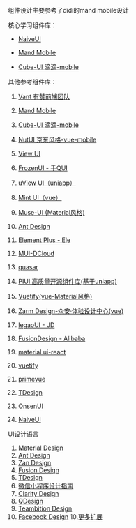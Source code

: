 组件设计主要参考了didi的mand mobile设计

核心学习组件库：
- [NaiveUI](https://www.naiveui.com/zh-CN/os-theme/docs/installation)

- [Mand Mobile](https://didi.github.io/mand-mobile/#/zh-CN/docs/components/basic/cell-item )

- [Cube-UI 滴滴-mobile](https://didi.github.io/cube-ui/#/zh-CN/docs/dialog)



其他参考组件库：
1. [Vant 有赞前端团队](https://vant-contrib.gitee.io/vant/#/zh-CN/tab)	

2. [Mand Mobile](https://didi.github.io/mand-mobile/#/zh-CN/docs/components/basic/cell-item)

3. [Cube-UI 滴滴-mobile](https://didi.github.io/cube-ui/#/zh-CN/docs/dialog)

4. [NutUI  京东风格-vue-mobile](https://nutui.jd.com/#/cell)

5. [View UI](http://v1.iviewui.com/components/dropdown)

6. [FrozenUI - 手QUI](http://frozenui.github.io/components/components#%E5%BC%B9%E7%AA%97)

7. [uView UI（uniapp）](https://www.uviewui.com/components/modal.html) 

8. [Mint UI（vue）](http://mint-ui.github.io/docs/#/en2/loadmore) 

9. [Muse-UI (Material风格)](https://muse-ui.org/#/zh-CN/avatar) 

10. [Ant Design](https://ant.design/index-cn) 

11. [Element Plus - Ele](https://element-plus.gitee.io/zh-CN/component/dialog.html)

12. [MUI-DCloud](https://dev.dcloud.net.cn/mui/) 

13. [quasar](http://www.quasarchs.com/)

14. [PIUI 高质量开源组件库(基于uniapp)](https://piui.sadais.com/docs/components/Tabs.html) 

15. [Vuetify(vue-Material风格)](https://vuetifyjs.com/zh-Hans/components/tabs/#section-6fc06d3b98795c454e2d) 

16. [Zarm Design-众安·体验设计中心(vue)](https://zarm-vue.gitee.io/#/) 
17. [legaoUI - JD](https://legao.jd.com/)
18. [FusionDesign - Alibaba](https://fusion.design/pc/?spm=fusion-design.design-design-fusion.top-nav.d2pc.145a1334RB7xa8&themeid=2)

19. [material ui-react](https://mui.com/)
20. [vuetify](https://vuetifyjs.com/en/)
21. [primevue](https://www.primefaces.org/primevue/)
22. [TDesign](https://tdesign.tencent.com/)
23. [OnsenUI](https://onsen.io/)
24. [NaiveUI](https://www.naiveui.com/zh-CN/os-theme/docs/installation)

UI设计语言
1. [Material Design](https://material.io/)
2. [Ant Design](https://ant.design/docs/spec/introduce-cn)
3. [Zan Design](https://design.youzan.com/)
4. [Fusion Design](https://fusion.design/pc/?themeid=2)
5. [TDesign](https://tdesign.tencent.com/design/values)
6. [微信小程序设计指南](https://developers.weixin.qq.com/miniprogram/design/)
6. [Clarity Design](https://design.teambition.com/#)
7. [QDesign](https://qq.design/design/QLanguage/Concept/)
8. [Teambition Design](https://design.teambition.com/#)
9. [Facebook Design](https://design.facebook.com/)
10.[更多扩展](https://github.com/alexpate/awesome-design-systems)
